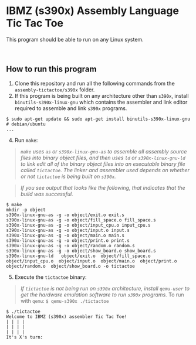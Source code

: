 # IBMZ (s390x) Assembly Language Tic Tac Toe

This program should be able to run on any Linux system.

&nbsp;

## How to run this program
1. Clone this repository and run all the following commands from the `assembly-tictactoe/s390x` folder.
2. If this program is being built on any architecture other than `s390x`, install `binutils-s390x-linux-gnu` which contains the assembler and link editor required to assemble and link `s390x` programs.
```console
$ sudo apt-get update && sudo apt-get install binutils-s390x-linux-gnu # debian/ubuntu
...
```
4. Run `make`:
> _`make` uses `as` or `s390x-linux-gnu-as` to assemble all assembly source files into binary object files, and then uses `ld` or `s390x-linux-gnu-ld` to link edit all of the binary object files into an executable binary file called `tictactoe`. The linker and assembler used depends on whether or not `tictactoe` is being built on `s390x`._

> _If you see output that looks like the following, that indicates that the build was successful._
```console
$ make
mkdir -p object
s390x-linux-gnu-as -g -o object/exit.o exit.s
s390x-linux-gnu-as -g -o object/fill_space.o fill_space.s
s390x-linux-gnu-as -g -o object/input_cpu.o input_cpu.s
s390x-linux-gnu-as -g -o object/input.o input.s
s390x-linux-gnu-as -g -o object/main.o main.s
s390x-linux-gnu-as -g -o object/print.o print.s
s390x-linux-gnu-as -g -o object/random.o random.s
s390x-linux-gnu-as -g -o object/show_board.o show_board.s
s390x-linux-gnu-ld   object/exit.o  object/fill_space.o  object/input_cpu.o  object/input.o  object/main.o  object/print.o  object/random.o  object/show_board.o -o tictactoe
```
5. Execute the `tictactoe` binary:
> _If `tictactoe` is not being run on `s390x` architecture, install `qemu-user` to get the hardware emulation software to run `s390x` programs._
> To run with `qemu`: `$ qemu-s390x ./tictactoe`
```console
$ ./tictactoe
Welcome to IBMZ (s390x) assembler Tic Tac Toe!
| | | |
| | | |
| | | |
It's X's turn:
```